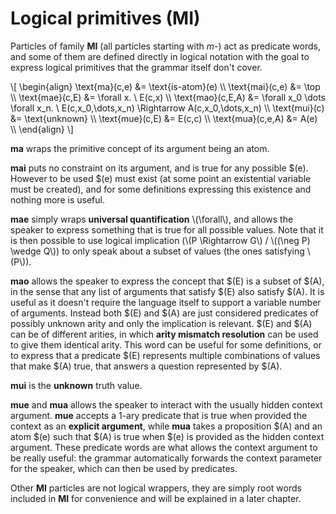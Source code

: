 # Logical primitives (MI)

Particles of family __MI__ (all particles starting with _m-_) act as predicate
words, and some of them are defined directly in logical notation with the goal
to express logical primitives that the grammar itself don't cover.

\\[ \begin{align}
\text{ma}(c,e)      &= \text{is-atom}(e) \\\\
\text{mai}(c,e)     &= \top \\\\
\text{mae}(c,E)     &= \forall x. \\ E(c,x) \\\\
\text{mao}(c,E,A)   &= \forall x_0 \dots \forall x_n. \\ E(c,x_0,\dots,x_n) \Rightarrow A(c,x_0,\dots,x_n) \\\\
\text{mui}(c)       &= \text{unknown} \\\\
\text{mue}(c,E)     &= E(c,c) \\\\
\text{mua}(c,e,A)   &= A(e) \\\\
\end{align} \\]

__ma__ wraps the primitive concept of its argument being an atom.

__mai__ puts no constraint on its argument, and is true for any possible $(e).
However to be used $(e) must exist (at some point an existential variable must
be created), and for some definitions expressing this existence and nothing
more is useful.

__mae__ simply wraps __universal quantification__ \\(\forall\\), and allows the
speaker to express something that is true for all possible values. Note that it
is then possible to use logical implication
(\\(P \Rightarrow G\\) / \\((\neg P) \wedge Q\\)) to only speak about a subset 
of values (the ones satisfying \\(P\\)).

__mao__ allows the speaker to express the concept that $(E) is a subset of $(A),
in the sense that any list of arguments that satisfy $(E) also satisfy $(A). It
is useful as it doesn't require the language itself to support a variable number
of arguments. Instead both $(E) and $(A) are just considered predicates of
possibly unknown arity and only the implication is relevant. $(E) and $(A)
can be of different arities, in which __arity mismatch resolution__ can
be used to give them identical arity. This word can be useful for some
definitions, or to express that a predicate $(E) represents multiple
combinations of values that make $(A) true, that answers a question represented
by $(A).

__mui__ is the __unknown__ truth value.

__mue__ and __mua__ allows the speaker to interact with the usually hidden
context argument. __mue__ accepts a 1-ary predicate that is true when provided
the context as an __explicit argument__, while __mua__ takes a proposition $(A)
and an atom $(e) such that $(A) is true when $(e) is provided as the hidden
context argument. These predicate words are what allows the context argument
to be really useful: the grammar automatically forwards the context parameter
for the speaker, which can then be used by predicates.

Other __MI__ particles are not logical wrappers, they are simply root words
included in __MI__ for convenience and will be explained in a later chapter.